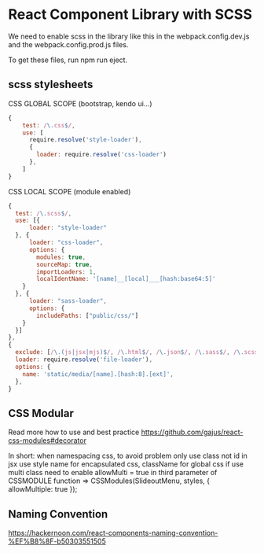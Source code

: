 # React Component Library with SCSS

We need to enable scss in the library like this in the webpack.config.dev.js and the webpack.config.prod.js files.

To get these files, run npm run eject.

## scss stylesheets
CSS GLOBAL SCOPE (bootstrap, kendo ui...)
```javascript
{
    test: /\.css$/,
    use: [
      require.resolve('style-loader'),
      {
        loader: require.resolve('css-loader')
      },
    ]
}
```
CSS LOCAL SCOPE (module enabled)
```javascript
{
  test: /\.scss$/,
  use: [{
      loader: "style-loader"
  }, {
      loader: "css-loader",
      options: {
        modules: true,
        sourceMap: true,
        importLoaders: 1,
        localIdentName: '[name]__[local]___[hash:base64:5]'
    }
  }, {
      loader: "sass-loader",
      options: {
        includePaths: ["public/css/"]
    }
  }]
},
{
  exclude: [/\.(js|jsx|mjs)$/, /\.html$/, /\.json$/, /\.sass$/, /\.scss$/,],
  loader: require.resolve('file-loader'),
  options: {
    name: 'static/media/[name].[hash:8].[ext]',
  },
}
```
## CSS Modular

Read more how to use and best practice
https://github.com/gajus/react-css-modules#decorator

In short:
when namespacing css, to avoid problem only use class not id
in jsx use style name for encapsulated css, className for global css
if use multi class need to enable allowMulti = true in third parameter of CSSMODULE function
  => CSSModules(SlideoutMenu, styles, { allowMultiple: true });


## Naming Convention
https://hackernoon.com/react-components-naming-convention-%EF%B8%8F-b50303551505


